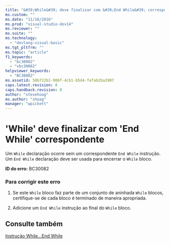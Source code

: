 ```yaml
---
title: "&#39;While&#39; deve finalizar com &#39;End While&#39; correspondente | Microsoft Docs"
ms.custom: ""
ms.date: "11/16/2016"
ms.prod: "visual-studio-dev14"
ms.reviewer: ""
ms.suite: ""
ms.technology: 
  - "devlang-visual-basic"
ms.tgt_pltfrm: ""
ms.topic: "article"
f1_keywords: 
  - "bc30082"
  - "vbc30082"
helpviewer_keywords: 
  - "BC30082"
ms.assetid: 50b722b1-906f-4cb1-b5d4-fefab2ba3907
caps.latest.revision: 8
caps.handback.revision: 8
author: "stevehoag"
ms.author: "shoag"
manager: "wpickett"
---
```

# &#39;While&#39; deve finalizar com &#39;End While&#39; correspondente
Um `While` declaração ocorre sem um correspondente `End While` instrução. Um `End While` declaração deve ser usada para encerrar o `While` bloco.  
  
 **ID do erro:** BC30082  
  
### Para corrigir este erro  
  
1.  Se este `While` bloco faz parte de um conjunto de aninhada `While` blocos, certifique\-se de cada bloco é terminado de maneira apropriada.  
  
2.  Adicione um `End While` instrução ao final do `While` bloco.  
  
## Consulte também  
 [Instrução While...End While](../../visual-basic/language-reference/statements/while-end-while-statement.md)